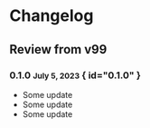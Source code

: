 # Changelog

## Review from v99

### 0.1.0 <small>July 5, 2023</small> { id="0.1.0" }

- Some update
- Some update
- Some update

